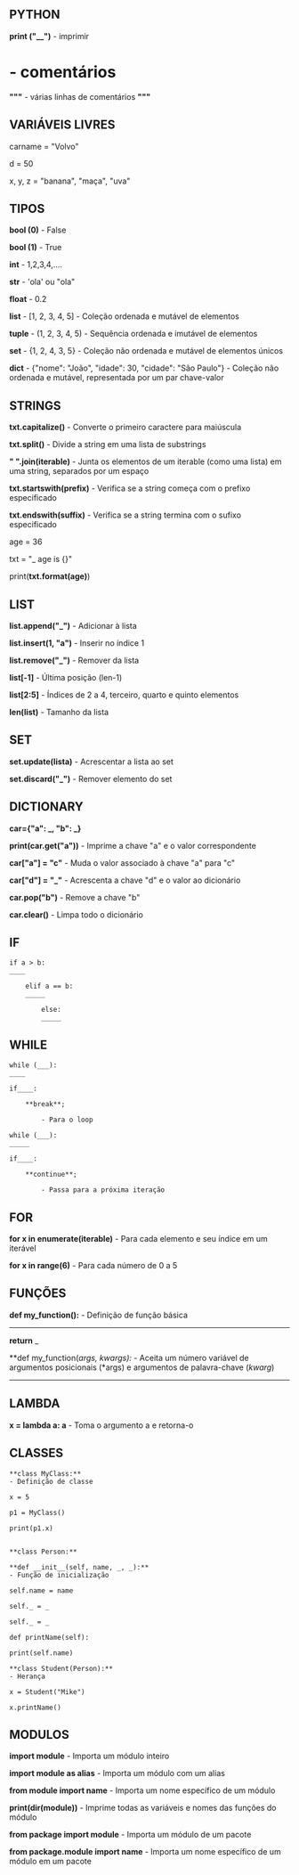 ## PYTHON

**print ("__")** - imprimir

# - comentários

**"""** - várias linhas de comentários **"""**

## VARIÁVEIS LIVRES

carname = "Volvo" 

d = 50

x, y, z = "banana", "maça", "uva"

## TIPOS 

**bool (0)** - False

**bool (1)**  - True

**int** - 1,2,3,4,....

**str** - 'ola' ou "ola"

**float** - 0.2

**list** - [1, 2, 3, 4, 5] 
    - Coleção ordenada e mutável de elementos

**tuple** - (1, 2, 3, 4, 5) 
    - Sequência ordenada e imutável de elementos

**set** - {1, 2, 4, 3, 5} 
    - Coleção não ordenada e mutável de elementos únicos

**dict** - {"nome": "João", "idade": 30, "cidade": "São Paulo"} 
    - Coleção não ordenada e mutável, representada por um par chave-valor

## STRINGS

**txt.capitalize()** 
    - Converte o primeiro caractere para maiúscula

**txt.split()** 
    - Divide a string em uma lista de substrings

**" ".join(iterable)** 
    - Junta os elementos de um iterable (como uma lista) em uma string, separados por um espaço

**txt.startswith(prefix)** 
    - Verifica se a string começa com o prefixo especificado

**txt.endswith(suffix)** 
    - Verifica se a string termina com o sufixo especificado

age = 36

txt = "_ age is {}"

print(**txt.format(age)**)

## LIST

**list.append("_")** 
    - Adicionar à lista

**list.insert(1, "a")** 
    - Inserir no índice 1

**list.remove("_")** 
    - Remover da lista

**list[-1]** 
    - Última posição (len-1)

**list[2:5]** 
    - Índices de 2 a 4, terceiro, quarto e quinto elementos

**len(list)** 
    - Tamanho da lista

## SET

**set.update(lista)** 
    - Acrescentar a lista ao set

**set.discard("_")** 
    - Remover elemento do set

## DICTIONARY

**car={"a": _, "b": _}**

**print(car.get("a"))** 
    - Imprime a chave "a" e o valor correspondente

**car["a"] = "c"** 
    - Muda o valor associado à chave "a" para "c"

**car["d"] = "_"** 
    - Acrescenta a chave "d" e o valor ao dicionário

**car.pop("b")** 
    - Remove a chave "b"

**car.clear()** 
    - Limpa todo o dicionário

## IF 

    if a > b:
    ____
    
        elif a == b:
        _____

            else:
            _____

## WHILE

    while (___):
    ____

    if____:

        **break**; 

            - Para o loop 

    while (___):
    _____

    if____:

        **continue**; 

            - Passa para a próxima iteração
    

## FOR

**for x in enumerate(iterable)** 
    - Para cada elemento e seu índice em um iterável

**for x in range(6)** 
    - Para cada número de 0 a 5

## FUNÇÕES

**def my_function():** 
    - Definição de função básica
_____

**return** _

**def my_function(*args, *kwargs):** 
    - Aceita um número variável de argumentos posicionais (*args) e argumentos de palavra-chave (*kwarg*)

______

## LAMBDA

**x = lambda a: a** 
    - Toma o argumento a e retorna-o

## CLASSES

    **class MyClass:** 
    - Definição de classe

    x = 5

    p1 = MyClass()

    print(p1.x)


    **class Person:**

    **def __init__(self, name, _, _):** 
    - Função de inicialização

    self.name = name 

    self._ = _  

    self._ = _  

    def printName(self):

    print(self.name)

    **class Student(Person):**  
    - Herança

    x = Student("Mike")

    x.printName()

## MODULOS

**import module** 
    - Importa um módulo inteiro

**import module as alias** 
    - Importa um módulo com um alias

**from module import name** 
    - Importa um nome específico de um módulo

**print(dir(module))** 
    - Imprime todas as variáveis e nomes das funções do módulo

**from package import module** 
    - Importa um módulo de um pacote

**from package.module import name** 
    - Importa um nome específico de um módulo em um pacote
